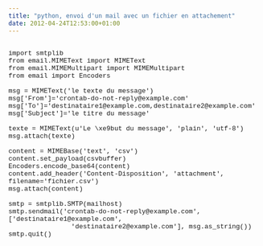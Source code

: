```yaml
---
title: "python, envoi d'un mail avec un fichier en attachement"
date: 2012-04-24T12:53:00+01:00
---
```

<pre><code><span style="font-family: &quot;Courier New&quot;,Courier,monospace;font-size: small;">
import smtplib
from email.MIMEText import MIMEText
from email.MIMEMultipart import MIMEMultipart
from email import Encoders

msg = MIMEText('le texte du message')
msg['From']='crontab-do-not-reply@example.com'
msg['To']='destinataire1@example.com,destinataire2@example.com'
msg['Subject']='le titre du message'

texte = MIMEText(u'Le \xe9but du message', 'plain', 'utf-8')
msg.attach(texte)

content = MIMEBase('text', 'csv')
content.set_payload(csvbuffer)
Encoders.encode_base64(content)
content.add_header('Content-Disposition', 'attachment', filename='fichier.csv')
msg.attach(content)

smtp = smtplib.SMTP(mailhost)
smtp.sendmail('crontab-do-not-reply@example.com', ['destinataire1@example.com', 
                'destinataire2@example.com'], msg.as_string())
smtp.quit()
</code></span></pre>
